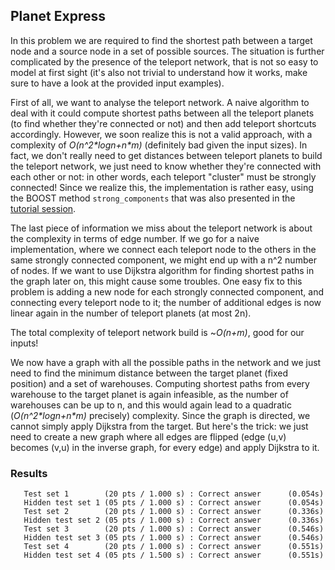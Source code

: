 ## Planet Express
In this problem we are required to find the shortest path between a target node and a source node in a set of possible sources. The situation is further complicated by the presence of the teleport network, that is not so easy to model at first sight (it's also not trivial to understand how it works, make sure to have a look at the provided input examples). 

First of all, we want to analyse the teleport network. A naive algorithm to deal with it could compute shortest paths between all the teleport planets (to find whether they're connected or not) and then add teleport shortcuts accordingly. However, we soon realize this is not a valid approach, with a complexity of *O(n^2\*logn+n\*m)* (definitely bad given the input sizes). In fact, we don't really need to get distances between teleport planets to build the teleport network, we just
need to know whether they're connected with each other or not: in other words, each teleport "cluster" must be strongly connected! Since we realize this, the implementation is rather easy, using the BOOST method `strong_components` that was also presented in the [tutorial session](https://algolab.inf.ethz.ch/doc/tutorials/tut04_bglintro.pdf). 

The last piece of information we miss about the teleport network is about the complexity in terms of edge number. If we go for a naive implementation, where we connect each teleport node to the others in the same strongly connected component, we might end up with a n^2 number of nodes. If we want to use Dijkstra algorithm for finding shortest paths in the graph later on, this might cause some troubles. One easy fix to this problem is adding a new node for each strongly connected component, and
connecting every teleport node to it; the number of additional edges is now linear again in the number of teleport planets (at most 2n). 

The total complexity of teleport network build is ~*O(n+m)*, good for our inputs! 

We now have a graph with all the possible paths in the network and we just need to find the minimum distance between the target planet (fixed position) and a set of warehouses. Computing shortest paths from every warehouse to the target planet is again infeasible, as the number of warehouses can be up to n, and this would again lead to a quadratic (*O(n^2\*logn+n\*m)* precisely) complexity. Since the graph is directed, we cannot simply apply Dijkstra from the target. But here's the
trick: we just need to create a new graph where all edges are flipped (edge (u,v) becomes (v,u) in the inverse graph, for every edge) and apply Dijkstra to it.

### Results
```
   Test set 1        (20 pts / 1.000 s) : Correct answer      (0.054s)
   Hidden test set 1 (05 pts / 1.000 s) : Correct answer      (0.054s)
   Test set 2        (20 pts / 1.000 s) : Correct answer      (0.336s)
   Hidden test set 2 (05 pts / 1.000 s) : Correct answer      (0.336s)
   Test set 3        (20 pts / 1.000 s) : Correct answer      (0.546s)
   Hidden test set 3 (05 pts / 1.000 s) : Correct answer      (0.546s)
   Test set 4        (20 pts / 1.000 s) : Correct answer      (0.551s)
   Hidden test set 4 (05 pts / 1.500 s) : Correct answer      (0.551s)
```
